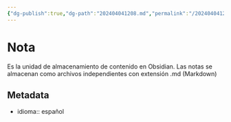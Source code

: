 ```yaml
---
{"dg-publish":true,"dg-path":"202404041208.md","permalink":"/202404041208/","title":"Nota","dgEnableSearch":true,"created":"2024-04-04T12:08:56.142-06:00","updated":"2024-04-04T12:25:46.821-06:00"}
---
```


# Nota

Es la unidad de almacenamiento de contenido en Obsidian. Las notas se almacenan como archivos independientes con extensión .md (Markdown)

## Metadata
- idioma:: español